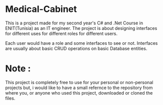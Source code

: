 # Medical-Cabinet

This is a project made for my second year's C# and .Net Course in ENIT(Tunisia) as an IT engineer.
The project is about designing interfaces for different uses for different roles for different users.

Each user would have a role and some interfaces to see or not. Interfaces are usually about basic CRUD operations on
basic Database entities.

# Note : 

This project is completely free to use for your personal or non-personal projects but, i would like to have a small refernce to the 
repository from where you, or anyone who used this project, downloaded or cloned the files. 
